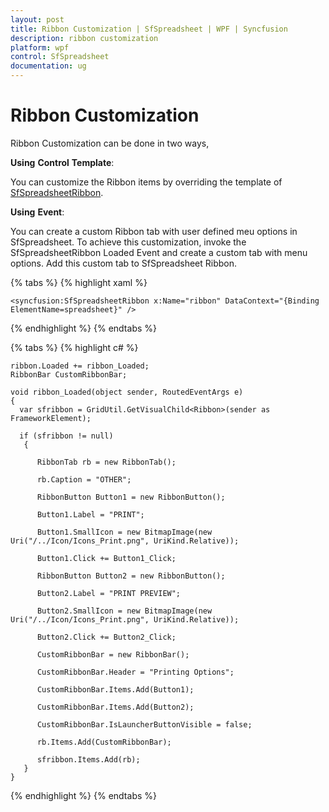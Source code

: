 ```yaml
---
layout: post
title: Ribbon Customization | SfSpreadsheet | WPF | Syncfusion
description: ribbon customization
platform: wpf
control: SfSpreadsheet
documentation: ug
---
```


# Ribbon Customization

Ribbon Customization can be done in two ways,

__Using__ __Control__ __Template__:

You can customize the Ribbon items by overriding the template of [SfSpreadsheetRibbon](http://help.syncfusion.com/cr/cref_files/wpf/sfspreadsheet/topic6348.html). 

__Using__ __Event__:

You can create a custom Ribbon tab with user defined meu options in SfSpreadsheet. To achieve this customization, invoke the SfSpreadsheetRibbon Loaded Event and create a custom tab with menu options. Add this custom tab to SfSpreadsheet Ribbon.

{% tabs %}
{% highlight xaml %}

    <syncfusion:SfSpreadsheetRibbon x:Name="ribbon" DataContext="{Binding ElementName=spreadsheet}" />

{% endhighlight %}
{% endtabs %}

{% tabs %}
{% highlight c# %}

    ribbon.Loaded += ribbon_Loaded;
    RibbonBar CustomRibbonBar;
    
    void ribbon_Loaded(object sender, RoutedEventArgs e)
    {
      var sfribbon = GridUtil.GetVisualChild<Ribbon>(sender as FrameworkElement);

      if (sfribbon != null)
       {

          RibbonTab rb = new RibbonTab();

          rb.Caption = "OTHER";

          RibbonButton Button1 = new RibbonButton();

          Button1.Label = "PRINT";

          Button1.SmallIcon = new BitmapImage(new Uri("/../Icon/Icons_Print.png", UriKind.Relative));

          Button1.Click += Button1_Click;

          RibbonButton Button2 = new RibbonButton();

          Button2.Label = "PRINT PREVIEW";

          Button2.SmallIcon = new BitmapImage(new Uri("/../Icon/Icons_Print.png", UriKind.Relative));

          Button2.Click += Button2_Click;

          CustomRibbonBar = new RibbonBar();

          CustomRibbonBar.Header = "Printing Options";

          CustomRibbonBar.Items.Add(Button1);

          CustomRibbonBar.Items.Add(Button2);

          CustomRibbonBar.IsLauncherButtonVisible = false;

          rb.Items.Add(CustomRibbonBar);

          sfribbon.Items.Add(rb);
       }
    }

{% endhighlight %}
{% endtabs %}
